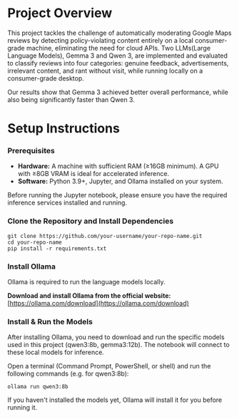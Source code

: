 # Project Overview
This project tackles the challenge of automatically moderating Google Maps reviews by detecting policy-violating content entirely on a local consumer-grade machine, eliminating the need for cloud APIs. Two LLMs(Large Language Models), Gemma 3 and Qwen 3, are implemented and evaluated to classify reviews into four categories: genuine feedback, advertisements, irrelevant content, and rant without visit, while running locally on a consumer-grade desktop.

Our results show that Gemma 3 achieved better overall performance, while also being significantly faster than Qwen 3.

# Setup Instructions

### Prerequisites
- **Hardware:** A machine with sufficient RAM (≥16GB minimum). A GPU with ≥8GB VRAM is ideal for accelerated inference.
- **Software:** Python 3.9+, Jupyter, and Ollama installed on your system.

Before running the Jupyter notebook, please ensure you have the required inference services installed and running.

### Clone the Repository and Install Dependencies
```
git clone https://github.com/your-username/your-repo-name.git
cd your-repo-name
pip install -r requirements.txt
```

### Install Ollama

Ollama is required to run the language models locally.

**Download and install Ollama from the official website:**
[https://ollama.com/download](https://ollama.com/download)

### Install & Run the Models

After installing Ollama, you need to download and run the specific models used in this project (qwen3:8b, gemma3:12b). The notebook will connect to these local models for inference.

Open a terminal (Command Prompt, PowerShell, or shell) and run the following commands (e.g. for qwen3:8b):

`ollama run qwen3:8b`

If you haven't installed the models yet, Ollama will install it for you before running it.
